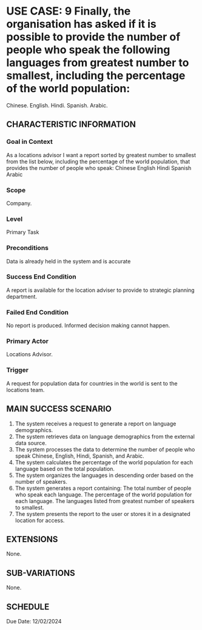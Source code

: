 # USE CASE: 9 Finally, the organisation has asked if it is possible to provide the number of people who speak the following languages from greatest number to smallest, including the percentage of the world population:
Chinese.
English.
Hindi.
Spanish.
Arabic.
## CHARACTERISTIC INFORMATION
### Goal in Context
As a locations advisor I want a report sorted by greatest number to smallest from the list below, including the percentage of the world population, that provides the number of people who speak:
Chinese
English
Hindi
Spanish
Arabic
### Scope
Company.
### Level
Primary Task
### Preconditions
Data is already held in the system and is accurate
### Success End Condition
A report is available for the location adviser to provide to strategic planning department.
### Failed End Condition
No report is produced. Informed decision making cannot happen.
### Primary Actor
Locations Advisor.
### Trigger
A request for population data for countries in the world is sent to the locations team.
## MAIN SUCCESS SCENARIO
1. The system receives a request to generate a report on language demographics.
2. The system retrieves data on language demographics from the external data source.
3. The system processes the data to determine the number of people who speak Chinese, English, Hindi, Spanish, and Arabic.
4. The system calculates the percentage of the world population for each language based on the total population.
5. The system organizes the languages in descending order based on the number of speakers.
6. The system generates a report containing:
The total number of people who speak each language.
The percentage of the world population for each language.
The languages listed from greatest number of speakers to smallest.
7. The system presents the report to the user or stores it in a designated location for access.
## EXTENSIONS
None.
## SUB-VARIATIONS
None.
## SCHEDULE
Due Date: 12/02/2024